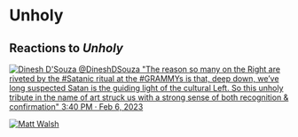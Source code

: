 # Unholy

## Reactions to _Unholy_

[![Dinesh D'Souza @DineshDSouza "The reason so many on the Right are riveted by the #Satanic ritual at the #GRAMMYs is that, deep down, we’ve long suspected Satan is the guiding light of the cultural Left. So this unholy tribute in the name of art struck us with a strong sense of both recognition & confirmation"
3:40 PM · Feb 6, 2023](https://user-images.githubusercontent.com/67705789/217977796-92c7dbe1-80c8-4d7b-9d6c-8bbf6f89d529.png)](https://twitter.com/DineshDSouza/status/1622711774179983386)

[![Matt Walsh](https://user-images.githubusercontent.com/67705789/217979092-5ae59e00-b00d-4d39-bde6-0dd6e988d355.png)](https://twitter.com/MattWalshBlog/status/1622649473938620429)

